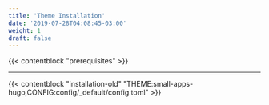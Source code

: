 ```yaml
---
title: 'Theme Installation'
date: '2019-07-28T04:08:45-03:00'
weight: 1
draft: false
---
```


{{< contentblock "prerequisites" >}}

---

{{< contentblock "installation-old" "THEME:small-apps-hugo,CONFIG:config/_default/config.toml" >}}
